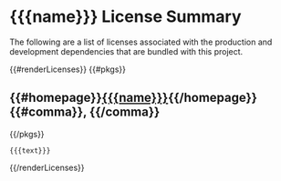 <!-- This is an auto-generated file -->
# {{{name}}} License Summary

The following are a list of licenses associated with the production and development dependencies that are bundled with this project.

{{#renderLicenses}}
{{#pkgs}}
## {{#homepage}}[{{{name}}}]({{{homepage}}}){{/homepage}}{{#comma}}, {{/comma}}
{{/pkgs}}
```
{{{text}}}
```
{{/renderLicenses}}
